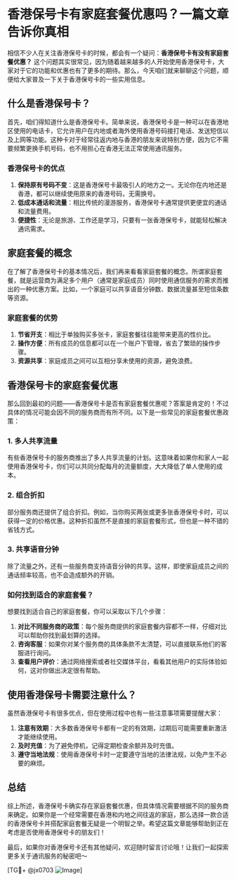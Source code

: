 # 香港保号卡有家庭套餐优惠吗？一篇文章告诉你真相

相信不少人在关注香港保号卡的时候，都会有一个疑问：**香港保号卡有没有家庭套餐优惠？** 这个问题其实很常见，因为随着越来越多的人开始使用香港保号卡，大家对于它的功能和优惠也有了更多的期待。那么，今天咱们就来聊聊这个问题，顺便给大家普及一下关于香港保号卡的一些实用信息。

## 什么是香港保号卡？

首先，咱们得知道什么是香港保号卡。简单来说，香港保号卡是一种可以在香港地区使用的电话卡，它允许用户在内地或者海外使用香港号码接打电话、发送短信以及上网等功能。这种卡对于经常往返内地与香港的朋友来说特别方便，因为它不需要频繁更换手机号码，也不用担心在香港无法正常使用通讯服务。

### 香港保号卡的优点

1. **保持原有号码不变**：这是香港保号卡最吸引人的地方之一。无论你在内地还是香港，都可以继续使用原来的香港号码，无需换号。
2. **低成本通话和流量**：相比传统的漫游服务，香港保号卡通常提供更便宜的通话和流量费用。
3. **便捷性**：无论是旅游、工作还是学习，只要有一张香港保号卡，就能轻松解决通讯需求。

## 家庭套餐的概念

在了解了香港保号卡的基本情况后，我们再来看看家庭套餐的概念。所谓家庭套餐，就是运营商为满足多个用户（通常是家庭成员）同时使用通信服务的需求而推出的一种优惠方案。比如，一个家庭可以共享语音分钟数、数据流量甚至短信条数等资源。

### 家庭套餐的优势

1. **节省开支**：相比于单独购买多张卡，家庭套餐往往能带来更高的性价比。
2. **操作方便**：所有成员的信息都可以在一个账户下管理，省去了繁琐的操作步骤。
3. **资源共享**：家庭成员之间可以互相分享未使用的资源，避免浪费。

## 香港保号卡的家庭套餐优惠

那么回到最初的问题——香港保号卡是否有家庭套餐优惠呢？答案是肯定的！不过具体的情况可能会因不同的服务商而有所不同。以下是一些常见的家庭套餐优惠政策：

### 1. 多人共享流量

有些香港保号卡的服务商推出了多人共享流量的计划。这意味着如果你和家人一起使用香港保号卡，你们可以共同分配每月的流量额度，大大降低了单人使用的成本。

### 2. 组合折扣

部分服务商还提供了组合折扣。例如，当你购买两张或更多张香港保号卡时，可以获得一定的价格优惠。这种折扣虽然不是直接的家庭套餐形式，但也是一种不错的省钱方式。

### 3. 共享语音分钟

除了流量之外，还有一些服务商支持语音分钟的共享。这样，即使家庭成员之间的通话频率较高，也不会造成额外的开销。

### 如何找到适合的家庭套餐？

想要找到适合自己的家庭套餐，你可以采取以下几个步骤：

1. **对比不同服务商的政策**：每个服务商提供的家庭套餐内容都不一样，仔细对比可以帮助你找到最划算的选择。
2. **咨询客服**：如果你对某个服务商的具体条款不太清楚，可以直接联系他们的客服进行询问。
3. **查看用户评价**：通过网络搜索或者社交媒体平台，看看其他用户的实际体验如何，这对你做出决定很有帮助。

## 使用香港保号卡需要注意什么？

虽然香港保号卡有很多优点，但在使用过程中也有一些注意事项需要提醒大家：

1. **注意有效期**：大多数香港保号卡都有一定的有效期，过期后可能需要重新激活才能继续使用。
2. **及时充值**：为了避免停机，记得定期检查余额并及时充值。
3. **遵守当地法规**：使用香港保号卡时一定要遵守当地的法律法规，以免产生不必要的麻烦。

## 总结

综上所述，香港保号卡确实存在家庭套餐优惠，但具体情况需要根据不同的服务商来确定。如果你是一个经常需要在香港和内地之间往返的家庭，那么选择一款合适的香港保号卡并搭配家庭套餐无疑是一个明智之举。希望这篇文章能够帮助到正在考虑是否使用香港保号卡的朋友们！

最后，如果你对香港保号卡还有其他疑问，欢迎随时留言讨论哦！让我们一起探索更多关于通讯服务的秘密吧～

[TG💪+ @jx0703 ![Image](https://github.com/user-attachments/assets/dbca1d08-cadb-493c-b0ec-ad6f7a83f270)]
